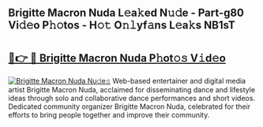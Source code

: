 ## Brigitte Macron Nuda L𝚎a𝚔ed N𝚞𝚍e - Part-g80 Vi𝚍𝚎o P𝚑𝚘tos - H𝚘𝚝 O𝚗𝚕yf𝚊ns L𝚎a𝚔s NB1sT

# <h2><a href="http://kf2oi0y.oniu.top/?m=Brigitte+Macron+Nuda">🔗👉 🔴 Brigitte Macron Nuda P𝚑ot𝚘𝚜 V𝚒d𝚎o</a></h2>

[![Brigitte Macron Nuda Nu𝚍e𝚜](https://i.imgur.com/0qMVB7G.gif)](http://kf2oi0y.oniu.top/?m=Brigitte+Macron+Nuda)
Web-based entertainer and digital media artist Brigitte Macron Nuda, acclaimed for disseminating dance and lifestyle ideas through solo and collaborative dance performances and short videos. Dedicated community organizer Brigitte Macron Nuda, celebrated for their efforts to bring people together and improve their community.  
